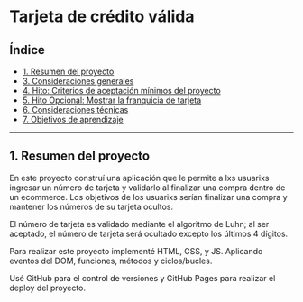 # Tarjeta de crédito válida

## Índice

* [1. Resumen del proyecto](#1-resumen-del-proyecto)
* [3. Consideraciones generales](#3-consideraciones-generales)
* [4. Hito: Criterios de aceptación mínimos del proyecto](#4-hito-criterios-de-aceptación-mínimos-del-proyecto)
* [5. Hito Opcional: Mostrar la franquicia de tarjeta](#5-hito-opcional-mostrar-la-franquicia-de-tarjeta)
* [6. Consideraciones técnicas](#6-consideraciones-técnicas)
* [7. Objetivos de aprendizaje](#7-objetivos-de-aprendizaje)

***

## 1. Resumen del proyecto

En este proyecto construí una aplicación que le permite a lxs usuarixs ingresar 
un número de tarjeta y validarlo al finalizar una compra dentro de un ecommerce. 
Los objetivos de los usuarixs serían finalizar una compra y mantener los números 
de su tarjeta ocultos. 

El número de tarjeta es validado mediante el algoritmo de Luhn; al ser aceptado,
el número de tarjeta será ocultado excepto los últimos 4 dígitos.

Para realizar este proyecto implementé HTML, CSS, y JS. 
Aplicando eventos del DOM, funciones, métodos y ciclos/bucles.

Usé GitHub para el control de versiones y GitHub Pages para realizar el deploy del proyecto.

